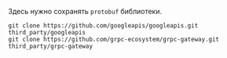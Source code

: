 Здесь нужно сохранять `protobuf` библиотеки.

```
git clone https://github.com/googleapis/googleapis.git third_party/googleapis
git clone https://github.com/grpc-ecosystem/grpc-gateway.git third_party/grpc-gateway
```